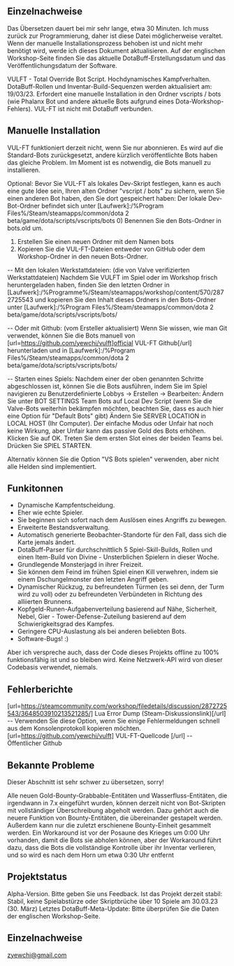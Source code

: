 ##  Einzelnachweise 
Das Übersetzen dauert bei mir sehr lange, etwa 30 Minuten. Ich muss zurück zur Programmierung, daher ist diese Datei möglicherweise veraltet. Wenn der manuelle Installationsprozess behoben ist und nicht mehr benötigt wird, werde ich dieses Dokument aktualisieren. Auf der englischen Workshop-Seite finden Sie das aktuelle DotaBuff-Erstellungsdatum und das Veröffentlichungsdatum der Software.

VULFT - Total Override Bot Script. Hochdynamisches Kampfverhalten. DotaBuff-Rollen und Inventar-Build-Sequenzen werden aktualisiert am: 19/03/23. Erfordert eine manuelle Installation in den Ordner vscripts / bots (wie Phalanx Bot und andere aktuelle Bots aufgrund eines Dota-Workshop-Fehlers). VUL-FT ist nicht mit DotaBuff verbunden.

##  Manuelle Installation 
VUL-FT funktioniert derzeit nicht, wenn Sie nur abonnieren. Es wird auf die Standard-Bots zurückgesetzt, andere kürzlich veröffentlichte Bots haben das gleiche Problem. Im Moment ist es notwendig, die Bots manuell zu installieren.

Optional: Bevor Sie VUL-FT als lokales Dev-Skript festlegen, kann es auch eine gute Idee sein, Ihren alten Ordner "vscript / bots" zu sichern, wenn Sie einen anderen Bot haben, den Sie dort gespeichert haben:
Der lokale Dev-Bot-Ordner befindet sich unter
[Laufwerk]:/%Program Files%/Steam/steamapps/common/dota 2 beta/game/dota/scripts/vscripts/bots
0) Benennen Sie den Bots-Ordner in bots.old um.
1) Erstellen Sie einen neuen Ordner mit dem Namen bots
2) Kopieren Sie die VUL-FT-Dateien entweder von GitHub oder dem Workshop-Ordner in den neuen Bots-Ordner.

-- Mit den lokalen Werkstattdateien: (die von Valve verifizierten Werkstattdateien)
Nachdem Sie VULFT im Spiel oder im Workshop frisch heruntergeladen haben, finden Sie den letzten Ordner in
[Laufwerk]:/%Programme%/Steam/steamapps/workshop/content/570/2872725543
und kopieren Sie den Inhalt dieses Ordners in den Bots-Ordner unter
[Laufwerk]:/%Program Files%/Steam/steamapps/common/dota 2 beta/game/dota/scripts/vscripts/bots/

-- Oder mit Github: (vom Ersteller aktualisiert)
Wenn Sie wissen, wie man Git verwendet, können Sie die Bots manuell von [url=https://github.com/yewchi/vulft]official VUL-FT Github[/url] herunterladen und in
[Laufwerk]:/%Program Files%/Steam/steamapps/common/dota 2 beta/game/dota/scripts/vscripts/bots/

-- Starten eines Spiels:
Nachdem einer der oben genannten Schritte abgeschlossen ist, können Sie die Bots ausführen, indem Sie im Spiel navigieren zu Benutzerdefinierte Lobbys -> Erstellen -> Bearbeiten:
Ändern Sie unter BOT SETTINGS Team Bots auf Local Dev Script (wenn Sie die Valve-Bots weiterhin bekämpfen möchten, beachten Sie, dass es auch hier eine Option für "Default Bots" gibt)
Ändern Sie SERVER LOCATION in LOCAL HOST (Ihr Computer).
Der einfache Modus oder Unfair hat noch keine Wirkung, aber Unfair kann das passive Gold des Bots erhöhen.
Klicken Sie auf OK.
Treten Sie dem ersten Slot eines der beiden Teams bei.
Drücken Sie SPIEL STARTEN.

Alternativ können Sie die Option "VS Bots spielen" verwenden, aber nicht alle Helden sind implementiert.

##  Funkitonnen 
- Dynamische Kampfentscheidung.
- Eher wie echte Spieler.
- Sie beginnen sich sofort nach dem Auslösen eines Angriffs zu bewegen.
- Erweiterte Bestandsverwaltung.
- Automatisch generierte Beobachter-Standorte für den Fall, dass sich die Karte jemals ändert.
- DotaBuff-Parser für durchschnittlich 5 Spiel-Skill-Builds, Rollen und einen Item-Build von Divine - Unsterblichen Spielern in dieser Woche.
- Grundlegende Monsterjagd in ihrer Freizeit.
- Sie können dem Feind im frühen Spiel einen Kill verwehren, indem sie einem Dschungelmonster den letzten Angriff geben.
- Dynamischer Rückzug, zu befreundeten Türmen (es sei denn, der Turm wird zu voll) oder zu befreundeten Verbündeten in Richtung des alliierten Brunnens.
- Kopfgeld-Runen-Aufgabenverteilung basierend auf Nähe, Sicherheit, Nebel, Gier - Tower-Defense-Zuteilung basierend auf dem Schwierigkeitsgrad des Kampfes.
- Geringere CPU-Auslastung als bei anderen beliebten Bots.
- Software-Bugs! :)

Aber ich verspreche auch, dass der Code dieses Projekts offline zu 100% funktionsfähig ist und so bleiben wird. Keine Netzwerk-API wird von dieser Codebasis verwendet, niemals.

##  Fehlerberichte 
[url=https://steamcommunity.com/workshop/filedetails/discussion/2872725543/3648503910213521285/] Lua Error Dump (Steam-Diskussionslink)[/url] -- Verwenden Sie diese Option, wenn Sie einige Fehlermeldungen schnell aus dem Konsolenprotokoll kopieren möchten.
[url=https://github.com/yewchi/vulft] VUL-FT-Quellcode [/url] -- Öffentlicher Github

##  Bekannte Probleme 
Dieser Abschnitt ist sehr schwer zu übersetzen, sorry!

Alle neuen Gold-Bounty-Grabbable-Entitäten und Wasserfluss-Entitäten, die irgendwann in 7.x eingeführt wurden, können derzeit nicht von Bot-Skripten mit vollständiger Überschreibung abgeholt werden. Dazu gehört auch die neuere Funktion von Bounty-Entitäten, die übereinander gestapelt werden. Außerdem kann nur die zuletzt erschienene Bounty-Einheit gesammelt werden. Ein Workaround ist vor der Posaune des Krieges um 0:00 Uhr vorhanden, damit die Bots sie abholen können, aber der Workaround führt dazu, dass die Bots die vollständige Kontrolle über ihr Inventar verlieren, und so wird es nach dem Horn um etwa 0:30 Uhr entfernt

##  Projektstatus 
Alpha-Version. Bitte geben Sie uns Feedback.
Ist das Projekt derzeit stabil: Stabil, keine Spielabstürze oder Skriptbrüche über 10 Spiele am 30.03.23 (30. März)
Letztes DotaBuff-Meta-Update: Bitte überprüfen Sie die Daten der englischen Workshop-Seite.

##  Einzelnachweise 
zyewchi@gmail.com
